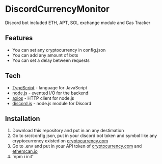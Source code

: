 # DiscordCurrencyMonitor
Discord bot included ETH, APT, SOL exchange module and Gas Tracker

## Features

- You can set any cryptocurrency in config.json
- You can add any amount of bots
- You can set a delay between requests

## Tech

- [TypeScript](https://github.com/microsoft/TypeScript) - language for JavaScript
- [node.js](https://github.com/nodejs/node) - evented I/O for the backend
- [axios](https://github.com/axios/axios) - HTTP client for node.js
- [discord.js](https://github.com/discordjs/discord.js) - node.js module for Discord

## Installation

1. Download this repository and put in an any destimation
2. Go to src/config.json, put in your discord bot token and symbol like any 
cryptocurrency existed on [cryptocurrency.com](https://min-api.cryptocompare.com/documentation)
3. Go to .env and put in your API token of [cryptocurrency.com](https://min-api.cryptocompare.com/documentation) and [etherscan.io](https://etherscan.io/)
4. 'npm i init'
